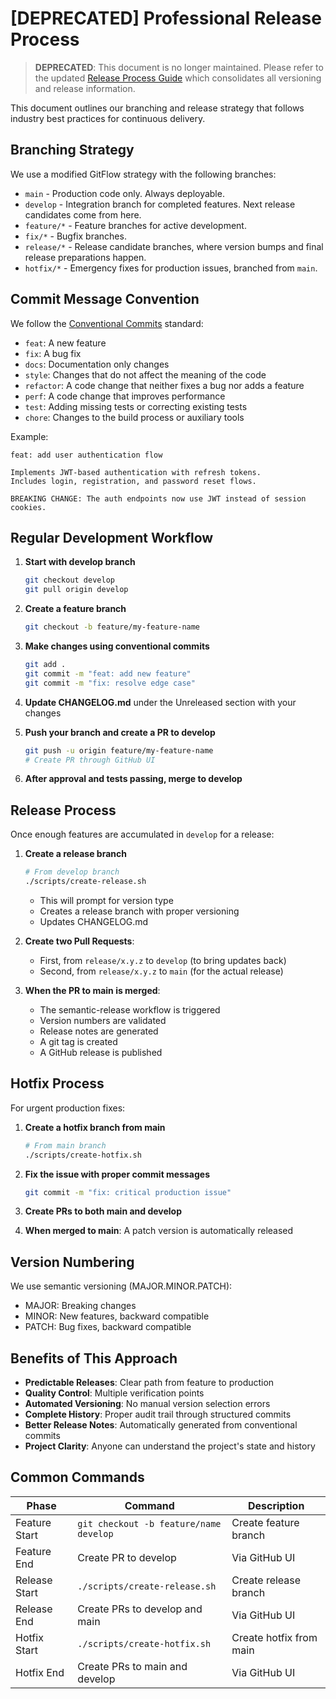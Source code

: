 # [DEPRECATED] Professional Release Process

> **DEPRECATED**: This document is no longer maintained. Please refer to the updated [Release Process Guide](/docs/processes/releases/release-process-guide.md) which consolidates all versioning and release information.

This document outlines our branching and release strategy that follows industry best practices for continuous delivery.

## Branching Strategy

We use a modified GitFlow strategy with the following branches:

- `main` - Production code only. Always deployable.
- `develop` - Integration branch for completed features. Next release candidates come from here.
- `feature/*` - Feature branches for active development.
- `fix/*` - Bugfix branches.
- `release/*` - Release candidate branches, where version bumps and final release preparations happen.
- `hotfix/*` - Emergency fixes for production issues, branched from `main`.

## Commit Message Convention

We follow the [Conventional Commits](https://www.conventionalcommits.org/) standard:

- `feat`: A new feature
- `fix`: A bug fix
- `docs`: Documentation only changes
- `style`: Changes that do not affect the meaning of the code
- `refactor`: A code change that neither fixes a bug nor adds a feature
- `perf`: A code change that improves performance
- `test`: Adding missing tests or correcting existing tests
- `chore`: Changes to the build process or auxiliary tools

Example:
```
feat: add user authentication flow

Implements JWT-based authentication with refresh tokens.
Includes login, registration, and password reset flows.

BREAKING CHANGE: The auth endpoints now use JWT instead of session cookies.
```

## Regular Development Workflow

1. **Start with develop branch**
   ```bash
   git checkout develop
   git pull origin develop
   ```

2. **Create a feature branch**
   ```bash
   git checkout -b feature/my-feature-name
   ```

3. **Make changes using conventional commits**
   ```bash
   git add .
   git commit -m "feat: add new feature"
   git commit -m "fix: resolve edge case"
   ```

4. **Update CHANGELOG.md** under the Unreleased section with your changes

5. **Push your branch and create a PR to develop**
   ```bash
   git push -u origin feature/my-feature-name
   # Create PR through GitHub UI
   ```

6. **After approval and tests passing, merge to develop**

## Release Process

Once enough features are accumulated in `develop` for a release:

1. **Create a release branch**
   ```bash
   # From develop branch
   ./scripts/create-release.sh
   ```
   - This will prompt for version type
   - Creates a release branch with proper versioning
   - Updates CHANGELOG.md

2. **Create two Pull Requests**:
   - First, from `release/x.y.z` to `develop` (to bring updates back)
   - Second, from `release/x.y.z` to `main` (for the actual release)

3. **When the PR to main is merged**:
   - The semantic-release workflow is triggered
   - Version numbers are validated
   - Release notes are generated
   - A git tag is created
   - A GitHub release is published

## Hotfix Process

For urgent production fixes:

1. **Create a hotfix branch from main**
   ```bash
   # From main branch
   ./scripts/create-hotfix.sh
   ```

2. **Fix the issue with proper commit messages**
   ```bash
   git commit -m "fix: critical production issue"
   ```

3. **Create PRs to both main and develop**

4. **When merged to main**: A patch version is automatically released

## Version Numbering

We use semantic versioning (MAJOR.MINOR.PATCH):

- MAJOR: Breaking changes
- MINOR: New features, backward compatible
- PATCH: Bug fixes, backward compatible

## Benefits of This Approach

- **Predictable Releases**: Clear path from feature to production
- **Quality Control**: Multiple verification points
- **Automated Versioning**: No manual version selection errors
- **Complete History**: Proper audit trail through structured commits
- **Better Release Notes**: Automatically generated from conventional commits
- **Project Clarity**: Anyone can understand the project's state and history

## Common Commands

| Phase | Command | Description |
|-------|---------|-------------|
| Feature Start | `git checkout -b feature/name develop` | Create feature branch |
| Feature End | Create PR to develop | Via GitHub UI |
| Release Start | `./scripts/create-release.sh` | Create release branch |
| Release End | Create PRs to develop and main | Via GitHub UI |
| Hotfix Start | `./scripts/create-hotfix.sh` | Create hotfix from main |
| Hotfix End | Create PRs to main and develop | Via GitHub UI |